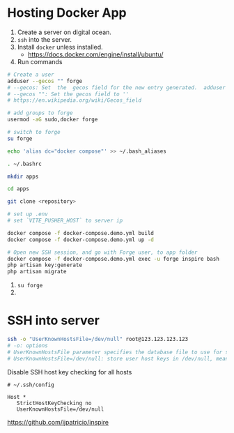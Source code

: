 # Hosting Docker App

1. Create a server on digital ocean.
1. `ssh` into the server.
1. Install `docker` unless installed.
   - https://docs.docker.com/engine/install/ubuntu/
1. Run commands

```sh
# Create a user
adduser --gecos "" forge
# --gecos: Set  the  gecos field for the new entry generated.  adduser will not ask for finger information if this option is given.
# --gecos "": Set the gecos field to ''
# https://en.wikipedia.org/wiki/Gecos_field

# add groups to forge
usermod -aG sudo,docker forge

# switch to forge
su forge

echo 'alias dc="docker compose"' >> ~/.bash_aliases

. ~/.bashrc

mkdir apps

cd apps

git clone <repository>

# set up .env
# set `VITE_PUSHER_HOST` to server ip

docker compose -f docker-compose.demo.yml build
docker compose -f docker-compose.demo.yml up -d

# Open new SSH session, and go with Forge user, to app folder
docker compose -f docker-compose.demo.yml exec -u forge inspire bash
php artisan key:generate
php artisan migrate
```

1. `su forge`
1.

# SSH into server

```sh
ssh -o "UserKnownHostsFile=/dev/null" root@123.123.123.123
# -o: options
# UserKnownHostsFile parameter specifies the database file to use for storing the user host keys (default is ~/.ssh/known_hosts)
# UserKnownHostsFile=/dev/null: store user host keys in /dev/null, meaning discard it.
```

Disable SSH host key checking for all hosts

```
# ~/.ssh/config

Host *
   StrictHostKeyChecking no
   UserKnownHostsFile=/dev/null
```

https://github.com/ijpatricio/inspire
